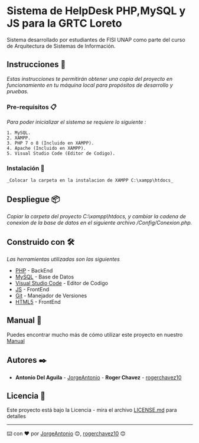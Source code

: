 # Sistema de HelpDesk PHP,MySQL y JS para la GRTC Loreto

Sistema desarrollado por estudiantes de FISI UNAP como parte del curso de Arquitectura de Sistemas de Información.

## Instrucciones 🚀

_Estas instrucciones te permitirán obtener una copia del proyecto en funcionamiento en tu máquina local para propósitos de desarrollo y pruebas._

### Pre-requisitos 📋

_Para poder inicializar el sistema se requiere lo siguiente :_

```
1. MySQL.
2. XAMPP.
3. PHP 7 o 8 (Incluido en XAMPP).
4. Apache (Incluido en XAMPP).
5. Visual Studio Code (Editor de Codigo).
```

### Instalación 🔧
```
_Colocar la carpeta en la instalacion de XAMPP C:\xampp\htdocs_

```

## Despliegue 📦

_Copiar la carpeta del proyecto C:\xampp\htdocs, y cambiar la cadena de conexion de la base de datos en el siguiente archivo /Config/Conexion.php._

## Construido con 🛠️

_Las herramientas utilizadas son las siguientes_

* [PHP](http://www.php.net/) - BackEnd
* [MySQL](https://www.mysql.com/) - Base de Datos
* [Visual Studio Code](https://code.visualstudio.com/) - Editor de Codigo
* [JS](https://www.javascript.com/) - FrontEnd
* [Git](https://git-scm.com/) - Manejador de Versiones
* [HTML5](https://html5.org/) - FrontEnd

## Manual 📖

Puedes encontrar mucho más de cómo utilizar este proyecto en nuestro [Manual](https://grtc-docs.gitbook.io/grtc-helpdek-user-manual)

## Autores ✒️

* **Antonio Del Aguila** - [JorgeAntonio](https://github.com/JorgeAntonio) - **Roger Chavez** - [rogerchavez10](https://github.com/rogerchavez10) 

## Licencia 📄

Este proyecto está bajo la Licencia - mira el archivo [LICENSE.md](LICENSE.md) para detalles


---
⌨️ con ❤️ por [JorgeAntonio](https://github.com/JorgeAntonio) 😊, [rogerchavez10](https://github.com/rogerchavez10) 😊
